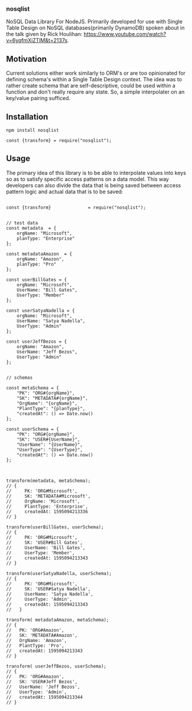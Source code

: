 ### nosqlist

NoSQL Data Library For NodeJS. Primarily developed for use with Single Table Design on NoSQL databases(primarily DynamoDB) spoken about in the talk given by Rick Houlihan: https://www.youtube.com/watch?v=6yqfmXiZTlM&t=2137s. 

## Motivation

Current solutions either work similarly to ORM's or are too opinionated for defining schema's within a Single Table Design context. The idea was to rather create schema that are self-descriptive, could be used within a function and don't really require any state. So, a simple interpolater on an key/value pairing sufficed. 

## Installation

`npm install nosqlist`

`const {transform} = require("nosqlist");`

## Usage

The primary idea of this library is to be able to interpolate values into keys so as to satisfy specific access patterns on a data model. This way developers can also divide the data that is being saved between access pattern logic and actual data that is to be saved: 

```

const {transform}              = require("nosqlist");


// test data 
const metadata  = {
    orgName: "Microsoft",
    planType: "Enterprise"
};

const metadataAmazon  = {
    orgName: "Amazon",
    planType: "Pro"
};

const userBillGates = {
    orgName: "Microsoft",
    UserName: "Bill Gates",
    UserType: "Member"
};

const userSatyaNadella = {
    orgName: "Microsoft",
    UserName: "Satya Nadella",
    UserType: "Admin"
};

const userJeffBezos = {
    orgName: "Amazon",
    UserName: "Jeff Bezos",
    UserType: "Admin"
};


// schemas 

const metaSchema = {
    "PK": "ORG#{orgName}",
    "SK": "METADATA#{orgName}",
    "OrgName": "{orgName}",
    "PlantType": "{planType}",
    "createdAt": () => Date.now()
};

const userSchema = {
    "PK": "ORG#{orgName}",
    "SK": "USER#{UserName}",
    "UserName": "{UserName}",
    "UserType": "{UserType}",
    "createdAt": () => Date.now()
};



transform(metadata, metaSchema);
// {
//     PK: 'ORG#Microsoft',
//     SK: 'METADATA#Microsoft',
//     OrgName: 'Microsoft',
//     PlantType: 'Enterprise',
//     createdAt: 1595094213336
// }

transform(userBillGates, userSchema);
// {
//     PK: 'ORG#Microsoft',
//     SK: 'USER#Bill Gates',
//     UserName: 'Bill Gates',
//     UserType: 'Member',
//     createdAt: 1595094213343
// }

transform(userSatyaNadella, userSchema);
// {
//     PK: 'ORG#Microsoft',
//     SK: 'USER#Satya Nadella',
//     UserName: 'Satya Nadella',
//     UserType: 'Admin',
//     createdAt: 1595094213343
//   }

transform( metadataAmazon, metaSchema);
// {
//   PK: 'ORG#Amazon',
//   SK: 'METADATA#Amazon',
//   OrgName: 'Amazon',
//   PlantType: 'Pro',
//   createdAt: 1595094213343
// }

transform( userJeffBezos, userSchema);
// {
//   PK: 'ORG#Amazon',
//   SK: 'USER#Jeff Bezos',
//   UserName: 'Jeff Bezos',
//   UserType: 'Admin',
//   createdAt: 1595094213344
// }





```